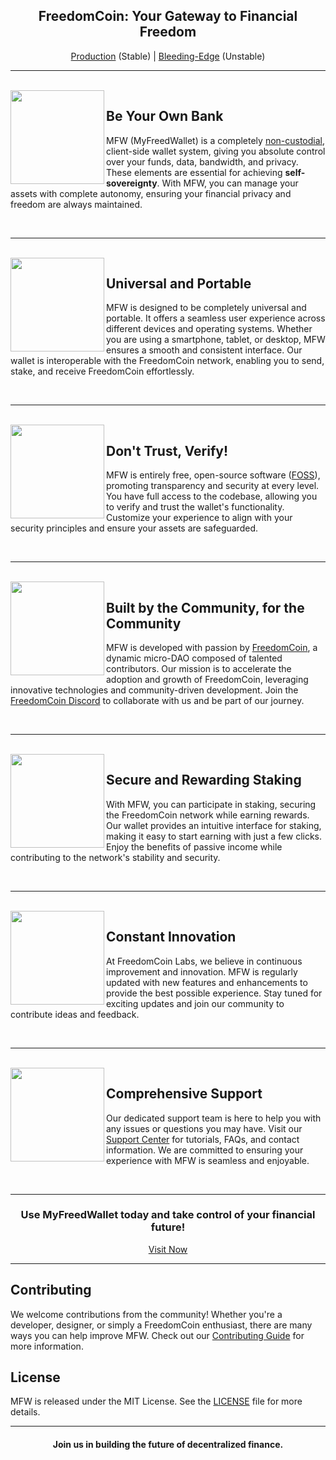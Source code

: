<h2 align="center">
  FreedomCoin: Your Gateway to Financial Freedom
</h2>

<p align="center">
  <a href="https://wallet.freedomcoin.global/">Production</a> (Stable) | <a href="https://freedomcoin-labs.github.io/MyFreedWallet/">Bleeding-Edge</a> (Unstable)
</p>

---

<br>

<img align="left" src="https://example.com/images/bank.png" width="150">

## Be Your Own Bank

MFW (MyFreedWallet) is a completely [non-custodial](https://www.bitcoin.com/get-started/custodial-non-custodial-bitcoin-wallets/), client-side wallet system, giving you absolute control over your funds, data, bandwidth, and privacy. These elements are essential for achieving **self-sovereignty**. With MFW, you can manage your assets with complete autonomy, ensuring your financial privacy and freedom are always maintained.

<br>

---

<br>

<img align="left" src="https://example.com/images/universal.png" width="150">

## Universal and Portable

MFW is designed to be completely universal and portable. It offers a seamless user experience across different devices and operating systems. Whether you are using a smartphone, tablet, or desktop, MFW ensures a smooth and consistent interface. Our wallet is interoperable with the FreedomCoin network, enabling you to send, stake, and receive FreedomCoin effortlessly.

<br>

---

<br>

<img align="left" src="https://example.com/images/verify.png" width="150">

## Don't Trust, Verify!

MFW is entirely free, open-source software ([FOSS](https://en.wikipedia.org/wiki/Free_and_open-source_software)), promoting transparency and security at every level. You have full access to the codebase, allowing you to verify and trust the wallet's functionality. Customize your experience to align with your security principles and ensure your assets are safeguarded.

<br>

---

<br>

<img align="left" src="https://example.com/images/community.png" width="150">

## Built by the Community, for the Community

MFW is developed with passion by [FreedomCoin](https://github.com/FreedomCoin-Project), a dynamic micro-DAO composed of talented contributors. Our mission is to accelerate the adoption and growth of FreedomCoin, leveraging innovative technologies and community-driven development. Join the [FreedomCoin Discord](https://discord.gg/KkK5Pdg) to collaborate with us and be part of our journey.

<br>

---

<br>

<img align="left" src="https://example.com/images/staking.png" width="150">

## Secure and Rewarding Staking

With MFW, you can participate in staking, securing the FreedomCoin network while earning rewards. Our wallet provides an intuitive interface for staking, making it easy to start earning with just a few clicks. Enjoy the benefits of passive income while contributing to the network's stability and security.

<br>

---

<br>

<img align="left" src="https://example.com/images/innovation.png" width="150">

## Constant Innovation

At FreedomCoin Labs, we believe in continuous improvement and innovation. MFW is regularly updated with new features and enhancements to provide the best possible experience. Stay tuned for exciting updates and join our community to contribute ideas and feedback.

<br>

---

<br>

<img align="left" src="https://example.com/images/support.png" width="150">

## Comprehensive Support

Our dedicated support team is here to help you with any issues or questions you may have. Visit our [Support Center](https://freedomcoin.global/community/) for tutorials, FAQs, and contact information. We are committed to ensuring your experience with MFW is seamless and enjoyable.

<br>

---

<h3 align="center">
  Use MyFreedWallet today and take control of your financial future!
</h3>

<p align="center">
  <a href="https://wallet.freedomcoin.global">Visit Now</a>
</p>

---

## Contributing

We welcome contributions from the community! Whether you're a developer, designer, or simply a FreedomCoin enthusiast, there are many ways you can help improve MFW. Check out our [Contributing Guide](https://github.com/FreedomCoin-Project/MyFreedomWallet/blob/main/CONTRIBUTING.md) for more information.

## License

MFW is released under the MIT License. See the [LICENSE](https://github.com/FreedomCoin-Project/MyFreedomWallet/blob/main/LICENSE) file for more details.

---

<h4 align="center">
  Join us in building the future of decentralized finance.
</h4>

